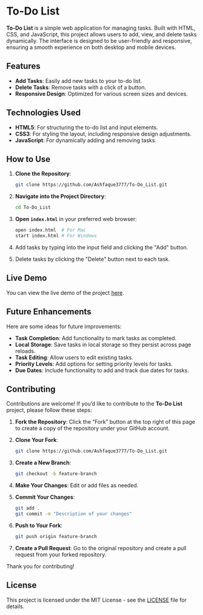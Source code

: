 # To-Do List

**To-Do List** is a simple web application for managing tasks. Built with HTML, CSS, and JavaScript, this project allows users to add, view, and delete tasks dynamically. The interface is designed to be user-friendly and responsive, ensuring a smooth experience on both desktop and mobile devices.

## Features

- **Add Tasks**: Easily add new tasks to your to-do list.
- **Delete Tasks**: Remove tasks with a click of a button.
- **Responsive Design**: Optimized for various screen sizes and devices.

## Technologies Used

- **HTML5**: For structuring the to-do list and input elements.
- **CSS3**: For styling the layout, including responsive design adjustments.
- **JavaScript**: For dynamically adding and removing tasks.

## How to Use

1. **Clone the Repository**:

   ```bash
   git clone https://github.com/Ashfaque3777/To-Do_List.git
   ```

2. **Navigate into the Project Directory**:

   ```bash
   cd To-Do_List
   ```

3. **Open `index.html`** in your preferred web browser:

   ```bash
   open index.html  # For Mac
   start index.html # For Windows
   ```

4. Add tasks by typing into the input field and clicking the "Add" button.
5. Delete tasks by clicking the "Delete" button next to each task.

## Live Demo

You can view the live demo of the project [here](https://to-do-list-197786.netlify.app).

## Future Enhancements

Here are some ideas for future improvements:

- **Task Completion**: Add functionality to mark tasks as completed.
- **Local Storage**: Save tasks in local storage so they persist across page reloads.
- **Task Editing**: Allow users to edit existing tasks.
- **Priority Levels**: Add options for setting priority levels for tasks.
- **Due Dates**: Include functionality to add and track due dates for tasks.

## Contributing

Contributions are welcome! If you’d like to contribute to the **To-Do List** project, please follow these steps:

1. **Fork the Repository**: Click the “Fork” button at the top right of this page to create a copy of the repository under your GitHub account.
2. **Clone Your Fork**:

   ```bash
   git clone https://github.com/Ashfaque3777/To-Do_List.git
   ```

3. **Create a New Branch**:

   ```bash
   git checkout -b feature-branch
   ```

4. **Make Your Changes**: Edit or add files as needed.
5. **Commit Your Changes**:

   ```bash
   git add .
   git commit -m "Description of your changes"
   ```

6. **Push to Your Fork**:

   ```bash
   git push origin feature-branch
   ```

7. **Create a Pull Request**: Go to the original repository and create a pull request from your forked repository.

Thank you for contributing!

## License

This project is licensed under the MIT License - see the [LICENSE](./LICENSE) file for details.

